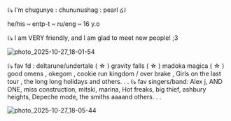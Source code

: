 ꒰ঌ I'm chugunye : chununushag : pearl ໒꒱

he/his ⑅ entp-t ⑅ ru/eng ⑅ 16 y.o

꒰ঌ I am VERY friendly, and I am glad to meet new people! ;3

![photo_2025-10-27_18-01-54](https://github.com/user-attachments/assets/a52060c0-6191-4138-9163-f4562c48e71e)

꒰ঌ fav fd : deltarune/undertale ( ☆ ) gravity falls ( ☆ ) madoka magica ( ☆ ) good omens , okegom , cookie run kingdom / over brake , Girls on the last tour , the long long holidays and others. . . 
꒰ঌ fav singers/band: Alex j, AND ONE, miss construction, mitski, marina, Hot freaks, big thief, ashbury heights, Depeche mode, the smiths aaaand others. . .

![photo_2025-10-27_18-05-44](https://github.com/user-attachments/assets/29edc003-e67e-48b3-9261-10f467f7f599)
